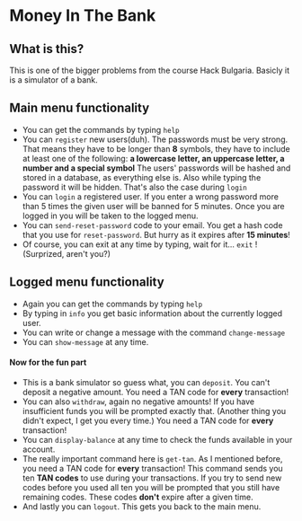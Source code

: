 # Money In The Bank

## What is this?

This is one of the bigger problems from the course Hack Bulgaria. Basicly it is a simulator of a bank.

## Main menu functionality

* You can get the commands by typing `help`
* You can `register` new users(duh). The passwords must be very strong. That means they have to be longer than __8__ symbols, they have to include at least one of the following: __a lowercase letter, an uppercase letter, a number and a special symbol__ The users' passwords will be hashed and stored in a database, as everything else is. Also while typing the password it will be hidden. That's also the case during `login`
* You can `login` a registered user. If you enter a wrong password more than 5 times the given user will be banned for 5 minutes. Once you are logged in you will be taken to the logged menu.
* You can `send-reset-password` code to your email. You get a hash code that you use for `reset-password`. But hurry as it expires after __15 minutes__!
* Of course, you can exit at any time by typing, wait for it... `exit` ! (Surprized, aren't you?)

## Logged menu functionality

* Again you can get the commands by typing `help`
* By typing in `info` you get basic information about the currently logged user.
* You can write or change a message with the command `change-message`
* You can `show-message` at any time.

#### Now for the fun part

* This is a bank simulator so guess what, you can `deposit`. You can't deposit a negative amount. You need a TAN code for __every__ transaction!
* You can also `withdraw`, again no negative amounts! If you have insufficient funds you will be prompted exactly that. (Another thing you didn't expect, I get you every time.) You need a TAN code for __every__ transaction!
* You can `display-balance` at any time to check the funds available in your account.
* The really important command here is `get-tan`. As I mentioned before, you need a TAN code for __every__ transaction! This command sends you ten __TAN codes__ to use during your transactions. If you try to send new codes before you used all ten you will be prompted that you still have remaining codes. These codes __don't__ expire after a given time.
* And lastly you can `logout`. This gets you back to the main menu.

